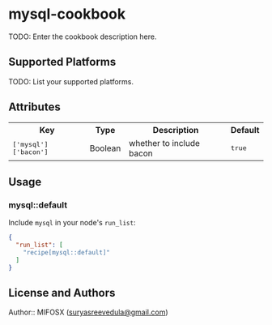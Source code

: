 # mysql-cookbook

TODO: Enter the cookbook description here.

## Supported Platforms

TODO: List your supported platforms.

## Attributes

<table>
  <tr>
    <th>Key</th>
    <th>Type</th>
    <th>Description</th>
    <th>Default</th>
  </tr>
  <tr>
    <td><tt>['mysql']['bacon']</tt></td>
    <td>Boolean</td>
    <td>whether to include bacon</td>
    <td><tt>true</tt></td>
  </tr>
</table>

## Usage

### mysql::default

Include `mysql` in your node's `run_list`:

```json
{
  "run_list": [
    "recipe[mysql::default]"
  ]
}
```

## License and Authors

Author:: MIFOSX (<suryasreevedula@gmail.com>)

